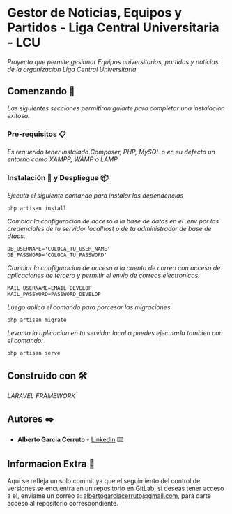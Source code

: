 # Gestor de Noticias, Equipos y Partidos - Liga Central Universitaria - LCU

_Proyecto que permite gesionar Equipos universitarios, partidos y noticias de la organizacion Liga Central Universitaria_

## Comenzando 🚀

_Las siguientes secciones permitiran guiarte para completar una instalacion exitosa._


### Pre-requisitos 📋

_Es requerido tener instalado Composer, PHP, MySQL o en su defecto un entorno como XAMPP, WAMP o LAMP_


### Instalación 🔧 y Despliegue 📦

_Ejecuta el siguiente comando para instalar las dependencias_

```
php artisan install
```

_Cambiar la configuracion de acceso a la base de datos en el .env por las credenciales de tu servidor localhost o de tu administrador de base de dtaos._

```
DB_USERNAME='COLOCA_TU_USER_NAME'
DB_PASSWORD='COLOCA_TU_PASSWORD'
```

_Cambiar la configuracion de acceso a la cuenta de correo con acceso de aplicaciones de tercero y permitir el envio de correos electronicos:_

```
MAIL_USERNAME=EMAIL_DEVELOP
MAIL_PASSWORD=PASSWORD_DEVELOP
```

_Luego aplica el comando para porcesar las migraciones_

```
php artisan migrate
```

_Levanta la aplicacion en tu servidor local o puedes ejecutarla tambien con el comando:_

```
php artisan serve
```


## Construido con 🛠️

_LARAVEL FRAMEWORK_

## Autores ✒️


* **Alberto Garcia Cerruto** - [LinkedIn](https://www.linkedin.com/in/alberto-garcia-cerruto/) ⌨️

## Informacion Extra 📄

Aqui se refleja un solo commit ya que el seguimiento del control de versiones se encuentra en un repositorio en GitLab, si deseas tener acceso a el, enviame un correo a: albertogarciacerruto@gmail.com, para darte acceso al repositorio correspondiente.



